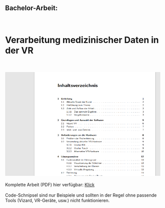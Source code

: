<h2>Bachelor-Arbeit:</h2><br>
<h1>Verarbeitung medizinischer Daten in der VR</h1>
<br><br>
<img src="port_bachelor.png">
<br><br>
Komplette Arbeit (PDF) hier verfügbar: <a href="https://github.com/paalwie/BachelorMedizin/blob/main/arbeit.pdf">Klick</a>
<br><br>
Code-Schnipsel sind nur Beispiele und sollten in der Regel ohne passende Tools (Vizard, VR-Geräte, usw.) nicht funktionieren.
